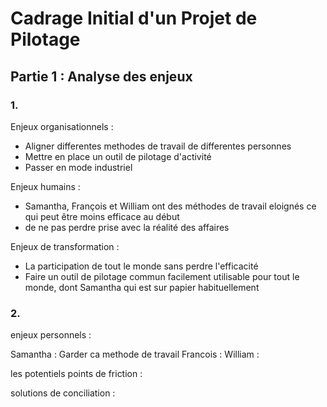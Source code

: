 # Cadrage Initial d'un Projet de Pilotage

## Partie 1 : Analyse des enjeux

### 1.

Enjeux organisationnels :

-   Aligner differentes methodes de travail de differentes personnes
-   Mettre en place un outil de pilotage d'activité
-   Passer en mode industriel

Enjeux humains :

-   Samantha, François et William ont des méthodes de travail eloignés ce qui peut être moins efficace au début
-   de ne pas perdre prise avec la réalité des affaires

Enjeux de transformation :

-   La participation de tout le monde sans perdre l'efficacité
-   Faire un outil de pilotage commun facilement utilisable pour tout le monde, dont Samantha qui est sur papier habituellement

### 2.

enjeux personnels :

Samantha : Garder ca methode de travail
Francois :
William :

les potentiels points de friction :

solutions de conciliation :
